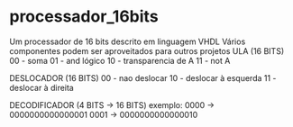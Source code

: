 # processador_16bits
Um processador de 16 bits descrito em linguagem VHDL
Vários componentes podem ser aproveitados para outros projetos
ULA (16 BITS)
       00 - soma
       01 - and lógico
       10 - transparencia de A
       11 - not A
     
DESLOCADOR (16 BITS)
       00 - nao deslocar
       10 - deslocar à esquerda
       11 - deslocar à direita
      
DECODIFICADOR (4 BITS -> 16 BITS)
       exemplo: 0000 -> 0000000000000001
                0001 -> 0000000000000010
       
